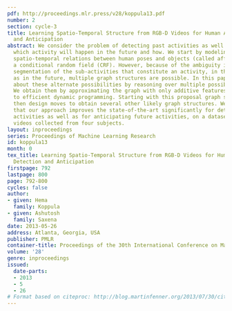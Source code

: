 ```yaml
---
pdf: http://proceedings.mlr.press/v28/koppula13.pdf
number: 2
section: cycle-3
title: Learning Spatio-Temporal Structure from RGB-D Videos for Human Activity Detection
  and Anticipation
abstract: We consider the problem of detecting past activities as well as anticipating
  which activity will happen in the future and how. We start by modeling the rich
  spatio-temporal relations between human poses and objects (called affordances) using
  a conditional random field (CRF). However, because of the ambiguity in the temporal
  segmentation of the sub-activities that constitute an activity, in the past as well
  as in the future, multiple graph structures are possible. In this paper, we reason
  about these alternate possibilities by reasoning over multiple possible graph structures.
  We obtain them by approximating the graph with only additive features, which lends
  to efficient dynamic programming. Starting with this proposal graph structure, we
  then design moves to obtain several other likely graph structures. We then show
  that our approach improves the state-of-the-art significantly for detecting past
  activities as well as for anticipating future activities, on a dataset of 120 activity
  videos collected from four subjects.
layout: inproceedings
series: Proceedings of Machine Learning Research
id: koppula13
month: 0
tex_title: Learning Spatio-Temporal Structure from RGB-D Videos for Human Activity
  Detection and Anticipation
firstpage: 792
lastpage: 800
page: 792-800
cycles: false
author:
- given: Hema
  family: Koppula
- given: Ashutosh
  family: Saxena
date: 2013-05-26
address: Atlanta, Georgia, USA
publisher: PMLR
container-title: Proceedings of the 30th International Conference on Machine Learning
volume: '28'
genre: inproceedings
issued:
  date-parts:
  - 2013
  - 5
  - 26
# Format based on citeproc: http://blog.martinfenner.org/2013/07/30/citeproc-yaml-for-bibliographies/
---
```

